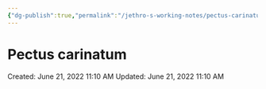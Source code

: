 ```yaml
---
{"dg-publish":true,"permalink":"/jethro-s-working-notes/pectus-carinatum/","dgPassFrontmatter":true}
---
```



# Pectus carinatum

Created: June 21, 2022 11:10 AM
Updated: June 21, 2022 11:10 AM
